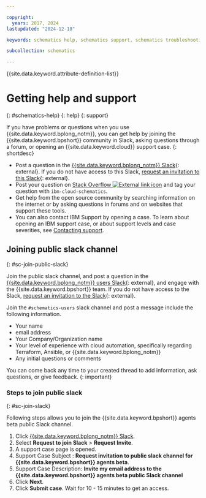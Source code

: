 ```yaml
---

copyright:
  years: 2017, 2024
lastupdated: "2024-12-18"

keywords: schematics help, schematics support, schematics troubleshooting, schematics errors, schematics slack

subcollection: schematics

---
```


{{site.data.keyword.attribute-definition-list}}

# Getting help and support
{: #schematics-help}
{: help}
{: support}

If you have problems or questions when you use {{site.data.keyword.bplong_notm}}, you can get help by joining the {{site.data.keyword.bpshort}} community in Slack, asking questions through a forum, or opening an {{site.data.keyword.cloud}} support case.
{: shortdesc}

* Post a question in the [{{site.data.keyword.bplong_notm}} Slack](https://ibm-cloud-schematics.slack.com){: external}. If you do not have access to this Slack, [request an invitation to this Slack](https://cloud.ibm.com/schematics/slack){: external}. 
* Post your question on [Stack Overflow ![External link icon](../icons/launch-glyph.svg "External link icon")](https://stackoverflow.com/questions/tagged/ibm-cloud-infrastructure) and tag your question with `ibm-cloud-schematics`.
* Get help from the open source community by searching information on the internet or by asking questions in forums and on websites that support these tools.
* You can also contact IBM Support by opening a case. To learn about opening an IBM support case, or about support levels and case severities, see [Contacting support](https://cloud.ibm.com/docs/account?topic=account-using-avatar).

## Joining public slack channel
{: #sc-join-public-slack}

Join the public slack channel, and post a question in the [{{site.data.keyword.bplong_notm}} users Slack](https://ibm-argonauts.slack.com/archives/CLKR4FE90){: external}, and engage with the {{site.data.keyword.bpshort}} team. If you do not have access to the Slack, [request an invitation to the Slack](https://cloud.ibm.com/schematics/slack){: external}.

Join the `#schematics-users` slack channel and post a message include the following information.

- Your name
- email address
- Your Company/Organization name
- Your level of experience with cloud automation, specifically regarding Terraform, Ansible, or {{site.data.keyword.bplong_notm}}
- Any initial questions or comments

You can come back any time to your created thread to add information, ask questions, or give feedback.
{: important}

### Steps to join public slack
{: #sc-join-slack}

Following steps allows you to join the {{site.data.keyword.bpshort}} agents beta public Slack channel.

1. Click [{{site.data.keyword.bplong_notm}} Slack](https://cloud.ibm.com/schematics/slack).
2. Select **Request to join Slack** > **Request Invite**.
3. A support case page is opened.
4. Support Case Subject : **Request invitation to public slack channel for {{site.data.keyword.bpshort}} agents beta**.
5. Support Case Description: **Invite my email address to the {{site.data.keyword.bpshort}} agents beta public Slack channel**
6. Click **Next**.
7. Click **Submit case**. Wait for 10 - 15 minutes to get an access.
